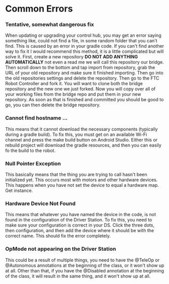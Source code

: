 # Common Errors

### Tentative, somewhat dangerous fix

When updating or upgrading your control hub, you may get an error saying something like, could not find a file, in some random folder that you can't find. This is caused by an error in your gradle code. If you can't find another way to fix it I would recommend this method, it is a little complicated but will solve it. First, create a new repository **DO NOT ADD ANYTHING AUTOMATICALLY** not even a read me we will call this repository our bridge. Then scroll down to the bottom and tap import from repository, grab the URL of your old repository and make sure it finished importing. Then go into the old repositories settings and delete the repository. Then go to the FTC Robot Controller and fork it. You will want to clone both the bridge repository and the new one we just forked. Now you will copy over all of your working files from the bridge repo and put them in your new repository. As soon as that is finished and committed you should be good to go, you can then delete the bridge repository.

### Cannot find hostname ...

This means that it cannot download the necessary components (typically during a gradle build). To fix this, you must get on an available Wi-Fi channel and press the make build button on Android Studio. Either this or rebuild project will download the gradle resources, and then you can easily fo the build to the robot.

### Null Pointer Exception

This basically means that the thing you are trying to call hasn't been initialized yet. This occurs most with motors and other hardware devices. This happens when you have not set the device to equal a hardware map. Get instance.

### Hardware Device Not Found

This means that whatever you have named the device in the code, is not found in the configuration of the Driver Station. To fix this, you need to make sure your configuration is correct in your DS. Click the three dots, then configuration, and then add the device where it should be with the correct name. This should fix the error completely.

### OpMode not appearing on the Driver Station

This could be a result of multiple things, you need to have the @TeleOp or @Autonomous annotations at the beginning of the class, or it won't show up at all. Other than that, if you have the @Disabled annotation at the beginning of the class, it will result in the same thing, and it won't show up at all.

